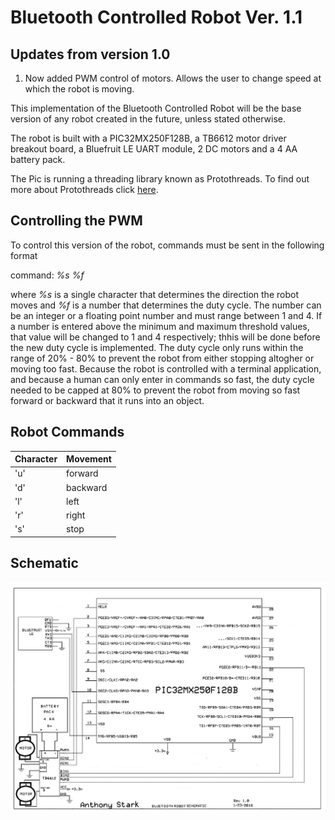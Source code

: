 # Bluetooth Controlled Robot Ver. 1.1
## Updates from version 1.0
1. Now added PWM control of motors. Allows the user to change speed at which the robot is moving.

This implementation of the Bluetooth Controlled Robot will be the base version of any robot created in the future, unless stated otherwise.

The robot is built with a PIC32MX250F128B, a TB6612 motor driver breakout board, a Bluefruit LE UART module, 2 DC motors and a 4 AA battery pack.

The Pic is running a threading library known as Protothreads. To find out more about Protothreads click [here](http://people.ece.cornell.edu/land/courses/ece4760/PIC32/index_Protothreads.html).

## Controlling the PWM

To control this version of the robot, commands must be sent in the following format

command: *%s %f*

where *%s* is a single character that determines the direction the robot moves and *%f* is a number that determines the duty cycle. The number can be an integer or a floating point number and must range between 1 and 4. If a number is entered above the minimum and maximum threshold values, that value will be changed to 1 and 4 respectively; thhis will be done before the new duty cycle is implemented. The duty cycle only runs within the range of 20% - 80% to prevent the robot from either stopping altogher or moving too fast. Because the robot is controlled with a terminal application, and because a human can only enter in commands so fast, the duty cycle needed to be capped at 80% to prevent the robot from moving so fast forward or backward that it runs into an object. 

## Robot Commands

| Character | Movement |
| --- | --- |
| 'u' | forward |
| 'd' | backward |
| 'l' | left |
| 'r' | right |
| 's' | stop|

## Schematic 
![schematic](https://github.com/ARStark/Robots/blob/master/Bluetooth-Robot-V1.1/bluetooth_robot_2WD_schematic_V1_1_final.jpg)
